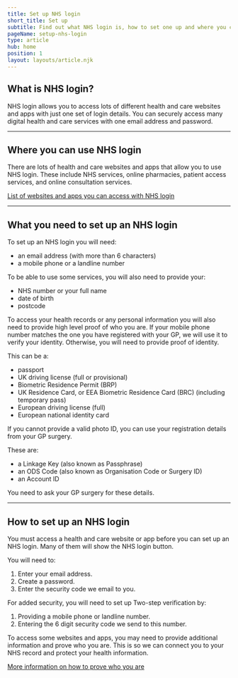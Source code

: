 ```yaml
---
title: Set up NHS login
short_title: Set up
subtitle: Find out what NHS login is, how to set one up and where you can use it.
pageName: setup-nhs-login
type: article
hub: home
position: 1
layout: layouts/article.njk
---
```


## What is NHS login?

NHS login allows you to access lots of different health and care websites and apps with just one set of login details. You can securely access many digital health and care services with one email address and password.

---

## Where you can use NHS login

There are lots of health and care websites and apps that allow you to use NHS login. These include NHS services, online pharmacies, patient access services, and online consultation services.

[List of websites and apps you can access with NHS login](https://www.nhs.uk/nhs-services/online-services/nhs-log-in/websites-and-apps-you-can-access-with-nhs-login 'List of websites and apps you can access with NHS login')

---

## What you need to set up an NHS login

To set up an NHS login you will need:

- an email address (with more than 6 characters)
- a mobile phone or a landline number

To be able to use some services, you will also need to provide your:

- NHS number or your full name
- date of birth
- postcode

To access your health records or any personal information you will also need to provide high level proof of who you are. If your mobile phone number matches the one you have registered with your GP, we will use it to verify your identity. Otherwise, you will need to provide proof of identity.

This can be a:

- passport
- UK driving license (full or provisional)
- Biometric Residence Permit (BRP)
- UK Residence Card, or EEA Biometric Residence Card (BRC) (including temporary pass)
- European driving license (full)
- European national identity card

If you cannot provide a valid photo ID, you can use your registration details from your GP surgery.

These are:

- a Linkage Key (also known as Passphrase)
- an ODS Code (also known as Organisation Code or Surgery ID)
- an Account ID

You need to ask your GP surgery for these details.

---

## How to set up an NHS login

You must access a health and care website or app before you can set up an NHS login. Many of them will show the NHS login button.

You will need to:

1. Enter your email address.
2. Create a password.
3. Enter the security code we email to you.

For added security, you will need to set up Two-step verification by:

1. Providing a mobile phone or landline number.
2. Entering the 6 digit security code we send to this number.

To access some websites and apps, you may need to provide additional information and prove who you are. This is so we can connect you to your NHS record and protect your health information.

[More information on how to prove who you are](/provewhoyouare 'More information on how to prove who you are')
